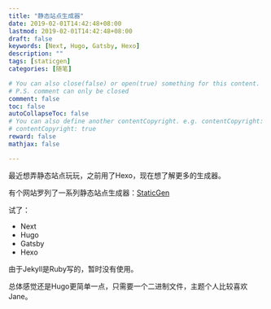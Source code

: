 ```yaml
---
title: "静态站点生成器"
date: 2019-02-01T14:42:48+08:00
lastmod: 2019-02-01T14:42:48+08:00
draft: false
keywords: [Next, Hugo, Gatsby, Hexo]
description: ""
tags: [staticgen]
categories: [随笔]

# You can also close(false) or open(true) something for this content.
# P.S. comment can only be closed
comment: false
toc: false
autoCollapseToc: false
# You can also define another contentCopyright. e.g. contentCopyright: "This is another copyright."
# contentCopyright: true
reward: false
mathjax: false

---
```


最近想弄静态站点玩玩，之前用了Hexo，现在想了解更多的生成器。

有个网站罗列了一系列静态站点生成器：[StaticGen](https://www.staticgen.com/)

试了：

* Next
* Hugo
* Gatsby
* Hexo

由于Jekyll是Ruby写的，暂时没有使用。

总体感觉还是Hugo更简单一点，只需要一个二进制文件，主题个人比较喜欢Jane。
